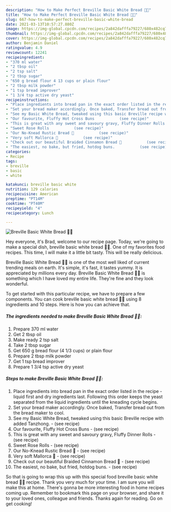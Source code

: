 ```yaml
---
description: "How to Make Perfect Breville Basic White Bread 🍞🍞"
title: "How to Make Perfect Breville Basic White Bread 🍞🍞"
slug: 667-how-to-make-perfect-breville-basic-white-bread
date: 2021-03-13T10:57:27.880Z
image: https://img-global.cpcdn.com/recipes/2a842dafffa79227/680x482cq70/breville-basic-white-bread-recipe-main-photo.jpg
thumbnail: https://img-global.cpcdn.com/recipes/2a842dafffa79227/680x482cq70/breville-basic-white-bread-recipe-main-photo.jpg
cover: https://img-global.cpcdn.com/recipes/2a842dafffa79227/680x482cq70/breville-basic-white-bread-recipe-main-photo.jpg
author: Benjamin Daniel
ratingvalue: 4.9
reviewcount: 12241
recipeingredient:
- "370 ml water"
- "2 tbsp oil"
- "2 tsp salt"
- "2 tbsp sugar"
- "650 g bread flour 4 13 cups or plain flour"
- "2 tbsp milk powder"
- "1 tsp bread improver"
- "1 3/4 tsp active dry yeast"
recipeinstructions:
- "Place ingredients into bread pan in the exact order listed in the recipe - liquid first and dry ingredients last. Following this order keeps the yeast separated from the liquid ingredients until the kneading cycle begins."
- "Set your bread maker accordingly. Once baked, Transfer bread out from the bread maker to cool."
- "See my Basic White Bread, tweaked using this basic Breville recipe with added Tanzhong.           (see recipe)"
- "Our favourite, Fluffy Hot Cross Buns           (see recipe)"
- "This is great with any sweet and savoury gravy, Fluffy Dinner Rolls           (see recipe)"
- "Sweet Rose Rolls           (see recipe)"
- "Our No-Knead Rustic Bread 🍞           (see recipe)"
- "Very soft Mallorca 🍞           (see recipe)"
- "Check out our beautiful Braided Cinnamon Bread 🍞           (see recipe)"
- "The easiest, no bake, but fried, hotdog buns.           (see recipe)"
categories:
- Recipe
tags:
- breville
- basic
- white

katakunci: breville basic white 
nutrition: 129 calories
recipecuisine: American
preptime: "PT14M"
cooktime: "PT40M"
recipeyield: "4"
recipecategory: Lunch

---
```



![Breville Basic White Bread 🍞🍞](https://img-global.cpcdn.com/recipes/2a842dafffa79227/680x482cq70/breville-basic-white-bread-recipe-main-photo.jpg)

Hey everyone, it's Brad, welcome to our recipe page. Today, we're going to make a special dish, breville basic white bread 🍞🍞. One of my favorites food recipes. This time, I will make it a little bit tasty. This will be really delicious.



Breville Basic White Bread 🍞🍞 is one of the most well liked of current trending meals on earth. It's simple, it's fast, it tastes yummy. It is appreciated by millions every day. Breville Basic White Bread 🍞🍞 is something which I have loved my entire life. They're fine and they look wonderful.


To get started with this particular recipe, we have to prepare a few components. You can cook breville basic white bread 🍞🍞 using 8 ingredients and 10 steps. Here is how you can achieve that.

<!--inarticleads1-->

##### The ingredients needed to make Breville Basic White Bread 🍞🍞:

1. Prepare 370 ml water
1. Get 2 tbsp oil
1. Make ready 2 tsp salt
1. Take 2 tbsp sugar
1. Get 650 g bread flour (4 1/3 cups) or plain flour
1. Prepare 2 tbsp milk powder
1. Get 1 tsp bread improver
1. Prepare 1 3/4 tsp active dry yeast




<!--inarticleads2-->

##### Steps to make Breville Basic White Bread 🍞🍞:

1. Place ingredients into bread pan in the exact order listed in the recipe - liquid first and dry ingredients last. Following this order keeps the yeast separated from the liquid ingredients until the kneading cycle begins.
1. Set your bread maker accordingly. Once baked, Transfer bread out from the bread maker to cool.
1. See my Basic White Bread, tweaked using this basic Breville recipe with added Tanzhong. -           (see recipe)
1. Our favourite, Fluffy Hot Cross Buns -           (see recipe)
1. This is great with any sweet and savoury gravy, Fluffy Dinner Rolls -           (see recipe)
1. Sweet Rose Rolls -           (see recipe)
1. Our No-Knead Rustic Bread 🍞 -           (see recipe)
1. Very soft Mallorca 🍞 -           (see recipe)
1. Check out our beautiful Braided Cinnamon Bread 🍞 -           (see recipe)
1. The easiest, no bake, but fried, hotdog buns. -           (see recipe)




So that is going to wrap this up with this special food breville basic white bread 🍞🍞 recipe. Thank you very much for your time. I am sure you will make this at home. There's gonna be more interesting food in home recipes coming up. Remember to bookmark this page on your browser, and share it to your loved ones, colleague and friends. Thanks again for reading. Go on get cooking!

